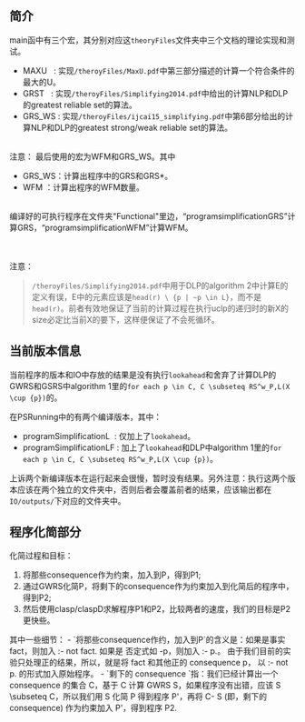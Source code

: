 ## 简介
main函中有三个宏，其分别对应这`theoryFiles`文件夹中三个文档的理论实现和测试。
- MAXU&nbsp;&nbsp;&nbsp;:&nbsp;实现`/theroyFiles/MaxU.pdf`中第三部分描述的计算一个符合条件的最大的U。
- GRST&nbsp;&nbsp;&nbsp;:&nbsp;实现`/theroyFiles/Simplifying2014.pdf`中给出的计算NLP和DLP的greatest reliable set的算法。
- GRS_WS&nbsp;:&nbsp;实现`/theroyFiles/ijcai15_simplifying.pdf`中第6部分给出的计算NLP和DLP的greatest strong/weak reliable set的算法。
<br/><br/>

注意：
最后使用的宏为WFM和GRS_WS。其中
- GRS_WS：计算出程序中的GRS和GRS*。
- WFM&nbsp;：计算出程序的WFM数量。
<br/>
编译好的可执行程序在文件夹"Functional"里边，“programsimplificationGRS”计算GRS，“programsimplificationWFM”计算WFM。


<br/><br/>
注意：
>`/theroyFiles/Simplifying2014.pdf`中用于DLP的algorithm 2中计算E的定义有误，E中的元素应该是`head(r) \ {p | ~p \in L}`，而不是`head(r)`。前者有效地保证了当前的计算过程在执行uclp的递归时的新X的size必定比当前X的要下，这样便保证了不会死循环。

## 当前版本信息
当前程序的版本和IO中存放的结果是没有执行`lookahead`和舍弃了计算DLP的GWRS和GSRS中algorithm 1里的`for each p \in C, C \subseteq RS^w_P,L(X \cup {p})`的。

在PSRunning中的有两个编译版本，其中：
- programSimplificationL&nbsp;&nbsp;:&nbsp;仅加上了`lookahead`。
- programSimplificationLF&nbsp;:&nbsp;加上了`lookahead`和DLP中algorithm 1里的`for each p \in C, C \subseteq RS^w_P,L(X \cup {p})`。

上诉两个新编译版本在运行起来会很慢，暂时没有结果。另外注意：执行这两个版本应该在两个独立的文件夹中，否则后者会覆盖前者的结果，应该输出都在`IO/outputs/`下对应的文件夹中。

## 程序化简部分
化简过程和目标：
<ol>
<li>将那些consequence作为约束，加入到P，得到P1;</li>
<li>通过GWRS化简P，将剩下的consequence作为约束加入到化简后的程序中，得到P2;</li>
<li>然后使用clasp/claspD求解程序P1和P2，比较两者的速度，我们的目标是P2更快些。</li>
</ol>
其中一些细节：
- `将那些consequence作约，加入到P`的含义是：如果是事实 fact，则加入 :- not fact. 如果是 否定式如 -p，则加入 :- p.。
由于我们目前的实验只处理正的结果，所以，就是将 fact 和其他正的 consequence p， 以  :- not p. 的形式加入原始程序。
- `剩下的 consequence `指：我们已经计算出一个 consequence 的集合 C，基于 C 计算 GWRS S，如果程序没有出错，应该 S \subseteq C，所以我们用 S 化简 P 得到程序 P'，再将 C- S (即，剩下的 consequence) 作为约束加入 P'，得到程序 P2.‍
